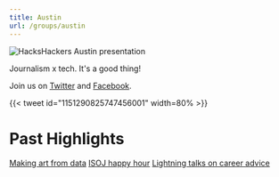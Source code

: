 ```yaml
---
title: Austin
url: /groups/austin
---
```


![HacksHackers Austin presentation](https://pbs.twimg.com/media/D_yZJ28W4AwgfvY?format=jpg&name=large)

Journalism x tech. It's a good thing!

Join us on [Twitter](https://twitter.com/hackshackersatx) and [Facebook](https://www.facebook.com/HacksHackersATX/?ref=br_rs).

{{< tweet id="1151290825747456001" width=80% >}}

# Past Highlights

[Making art from data](https://www.facebook.com/HacksHackersATX/posts/pfbid02fhzZp8rBsfMYqpNb3EJCRY9iuyq4Tdgu4CELodCB7wZx8pgeaU8E1pa14fFyKkTWl)
[ISOJ happy hour](https://www.facebook.com/events/1072107876322466)
[Lightning talks on career advice](https://www.facebook.com/events/297293380978290)
